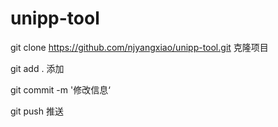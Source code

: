 # unipp-tool
git clone https://github.com/njyangxiao/unipp-tool.git 克隆项目

git add . 添加

git commit  -m '修改信息‘

git push 推送